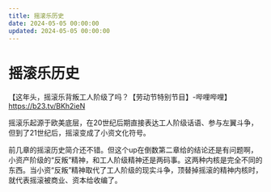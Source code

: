 ```yaml
---
title: 摇滚乐历史
date: 2024-05-05 00:00:00
updated: 2024-05-05 00:00:00
---
```


# 摇滚乐历史

【这年头，摇滚乐背叛工人阶级了吗？【劳动节特别节目】-哔哩哔哩】 https://b23.tv/BKh2ieN

摇滚乐起源于欧美底层，在20世纪后期直接表达工人阶级话语、参与左翼斗争，但到了21世纪后，摇滚变成了小资文化符号。

前几章的摇滚历史简介还不错。但这个up在倒数第二章给的结论还是有问题啊，小资产阶级的“反叛”精神，和工人阶级精神还是两码事。这两种内核是完全不同的东西。当小资“反叛”精神取代了工人阶级的现实斗争，顶替掉摇滚的精神内核时，就代表摇滚被商业、资本给收编了。
